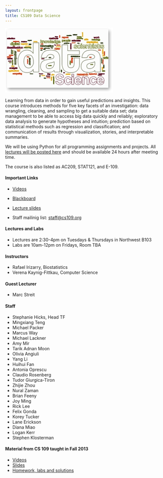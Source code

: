 ```yaml
---
layout: frontpage
title: CS109 Data Science
---
```


![Data Science](figures/stacks_image_0.jpg)

Learning from data in order to gain useful predictions and insights. This course introduces methods for five key facets of an investigation: data wrangling, cleaning, and sampling to get a suitable data set; data management to be able to access big data quickly and reliably; exploratory data analysis to generate hypotheses and intuition; prediction based on statistical methods such as regression and classification; and communication of results through visualization, stories, and interpretable summaries. 

We will be using Python for all programming assignments and projects. All [lectures will be posted here](http://cm.dce.harvard.edu/2015/01/14328/publicationListing.shtml) and should be available 24 hours after meeting time.

The course is also listed as AC209, STAT121, and E-109. 

#### Important Links

* [Videos](http://cm.dce.harvard.edu/2015/01/14328/publicationListing.shtml)

* [Blackboard](https://sas.elluminate.com/m.jnlp?password=M.AEB005C4D637F475BB1EB5514A390C&sid=2007009)

* [Lecture slides](https://drive.google.com/?tab=wo&authuser=0#folders/0B7IVstmtIvlHbnFKbDlmdFFyU2s)

* Staff mailinig list: staff@cs109.org


#### Lectures and Labs

* Lectures are 2:30-4pm on Tuesdays & Thursdays in Northwest B103
* Labs are 10am-12pm on Fridays, Room TBA

#### Instructors

* Rafael Irizarry, Biostatistics
* Verena Kaynig-Fittkau, Computer Science

#### Guest Lecturer

* Marc Streit


#### Staff

* Stephanie Hicks, Head TF
* Mingxiang Teng
* Michael Packer
* Marcus Way
* Michael Lackner
* Amy Mir
* Tarik Adnan Moon
* Olivia Angiuli
* Yang Li
* Huihui Fan
* Antonia Oprescu
* Claudio Rosenberg
* Tudor Giurgica-Tiron
* Zhijie Zhou
* Nural Zaman
* Brian Feeny
* Joy Ming
* Rick Lee
* Felix Gonda
* Korey Tucker
* Lane Erickson
* Diana Miao
* Logan Kerr
* Stephen Klosterman


#### Material from CS 109 taught in Fall 2013

* [Videos](http://cm.dce.harvard.edu/2014/01/14328/publicationListing.shtml)
* [Slides](https://drive.google.com/folderview?id=0BxYkKyLxfsNVd0xicUVDS1dIS0k&usp=sharing)
* [Homework, labs and solutions](https://github.com/cs109/content)
